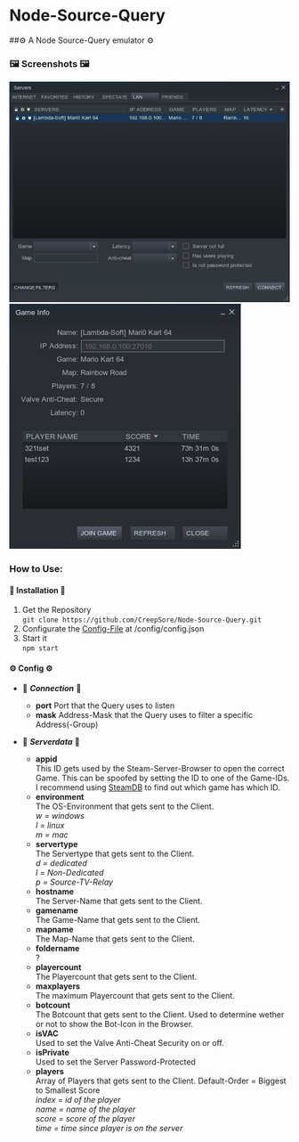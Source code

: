 # Node-Source-Query  
##⚙ A Node Source-Query emulator ⚙  
  
### 🖼 Screenshots 🖼
![ScreenShot1](https://github.com/CreepSore/Node-Source-Query/blob/master/.resources/screenshot_main.png)
![ScreenShot2](https://github.com/CreepSore/Node-Source-Query/blob/master/.resources/screenshot_players.png)

  
### How to Use:  
#### 🔨 Installation 🔨

1. Get the Repository  
  `git clone https://github.com/CreepSore/Node-Source-Query.git`
2. Configurate the [Config-File](https://github.com/CreepSore/Node-Source-Query/blob/master/config/config.json) at /config/config.json
3. Start it  
  `npm start`

#### ⚙ Config ⚙  
- 🔗 ***Connection*** 🔗
  - **port**
    Port that the Query uses to listen
  - **mask**
    Address-Mask that the Query uses to filter a specific Address(-Group)
    
- 📝 ***Serverdata*** 📝
  - **appid**  
    This ID gets used by the Steam-Server-Browser to open the correct Game. This can be spoofed by setting the ID to one of the Game-IDs. I recommend using [SteamDB](https://steamdb.info/apps/) to find out which game has which ID.  
  - **environment**  
    The OS-Environment that gets sent to the Client.  
    *w = windows*  
    *l = linux*  
    *m = mac*  
  - **servertype**  
    The Servertype that gets sent to the Client.  
    *d = dedicated*  
    *l = Non-Dedicated*  
    *p = Source-TV-Relay*  
  - **hostname**  
    The Server-Name that gets sent to the Client.  
  - **gamename**  
    The Game-Name that gets sent to the Client.  
  - **mapname**  
    The Map-Name that gets sent to the Client.  
  - **foldername**  
    ?  
  - **playercount**  
    The Playercount that gets sent to the Client.  
  - **maxplayers**  
    The maximum Playercount that gets sent to the Client.  
  - **botcount**  
    The Botcount that gets sent to the Client. Used to determine wether or not to show the Bot-Icon in the Browser.  
  - **isVAC**  
    Used to set the Valve Anti-Cheat Security on or off.  
  - **isPrivate**  
    Used to set the Server Password-Protected  
  - **players**  
    Array of Players that gets sent to the Client. Default-Order = Biggest to Smallest Score  
    *index = id of the player*  
    *name = name of the player*  
    *score = score of the player*  
    *time =  time since player is on the server*  
